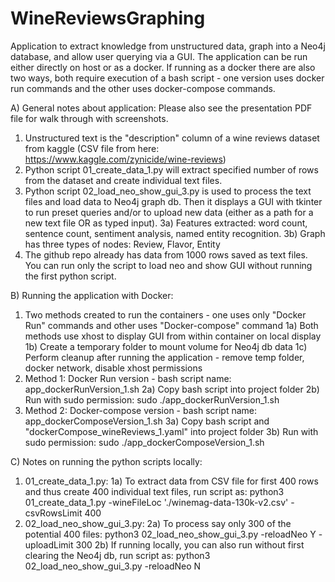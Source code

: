 # WineReviewsGraphing
Application to extract knowledge from unstructured data, graph into a Neo4j database, and allow user querying via a GUI.
The application can be run either directly on host or as a docker. If running as a docker there are also two ways, both require
execution of a bash script - one version uses docker run commands and the other uses docker-compose commands.

A) General notes about application: Please also see the presentation PDF file for walk through with screenshots.
1) Unstructured text is the "description" column of a wine reviews dataset from kaggle (CSV file from here: https://www.kaggle.com/zynicide/wine-reviews)
2) Python script 01_create_data_1.py will extract specified number of rows from the dataset and create individual text files.
3) Python script 02_load_neo_show_gui_3.py is used to process the text files and load data to Neo4j graph db. Then it displays
a GUI with tkinter to run preset queries and/or to upload new data (either as a path for a new text file OR as typed input).
3a) Features extracted: word count, sentence count, sentiment analysis, named entity recognition.
3b) Graph has three types of nodes: Review, Flavor, Entity
4) The github repo already has data from 1000 rows saved as text files. You can run only the script to load neo and show GUI without
running the first python script.

B) Running the application with Docker:
1) Two methods created to run the containers - one uses only "Docker Run" commands and other uses "Docker-compose" command
1a) Both methods use xhost to display GUI from within container on local display
1b) Create a temporary folder to mount volume for Neo4j db data
1c) Perform cleanup after running the application - remove temp folder, docker network, disable xhost permissions
2) Method 1: Docker Run version - bash script name: app_dockerRunVersion_1.sh
2a) Copy bash script into project folder
2b) Run with sudo permission: sudo ./app_dockerRunVersion_1.sh
3) Method 2: Docker-compose version - bash script name: app_dockerComposeVersion_1.sh
3a) Copy bash script and "dockerCompose_wineReviews_1.yaml" into project folder
3b) Run with sudo permission: sudo ./app_dockerComposeVersion_1.sh

C) Notes on running the python scripts locally:
1) 01_create_data_1.py:
1a) To extract data from CSV file for first 400 rows and thus create 400 individual text files, run script as:
python3 01_create_data_1.py -wineFileLoc './winemag-data-130k-v2.csv' -csvRowsLimit 400
2) 02_load_neo_show_gui_3.py:
2a) To process say only 300 of the potential 400 files:
python3 02_load_neo_show_gui_3.py -reloadNeo Y  -uploadLimit 300
2b) If running locally, you can also run without first clearing the Neo4j db, run script as:
python3 02_load_neo_show_gui_3.py -reloadNeo N
